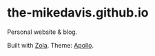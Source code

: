 # the-mikedavis.github.io

Personal website & blog.

Built with [Zola](https://www.getzola.org/). Theme: [Apollo](https://www.getzola.org/themes/apollo/).
